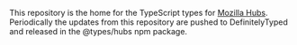 This repository is the home for the TypeScript types for [Mozilla Hubs](https://github.com/mozilla/hubs/). Periodically the updates from this repository are pushed to DefinitelyTyped and released in the @types/hubs npm package.